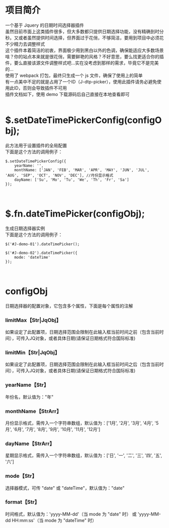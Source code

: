 # 项目简介<br />
一个基于 Jquery 的日期时间选择器插件<br />
虽然目前市面上这类插件很多，但大多数都只提供日期选择功能，没有精确到时分秒。又或者虽然提供时间选择，但界面过于花俏，不够简洁，要用到项目中必须花不少精力去调整样式<br />
这个插件本着简洁的初衷，界面极少用到黑白以外的色调，确保能适应大多数场景<br />
啥？你的站点本来就是很花俏，需要鲜艳的风格？不好意思，要么找更适合你的插件，要么直接该源文件调整样式吧...实在没考虑到那样的需求，毕竟它不是完美的...<br />
使用了 webpack 打包，最终只生成一个 js 文件，确保了使用上的简单<br />
有一点美中不足的就是占用了一个ID（J-dtp-picker），使用此插件请务必避免使用此ID，否则会导致插件不可用<br />
插件文档如下，使用 demo 下载源码后自己直接在本地查看即可<br />
<br />

# $.setDateTimePickerConfig(configObj);
此方法用于设置插件的全局配置<br />
下面是这个方法的调用例子：
```
$.setDateTimePickerConfig({
    yearName: '',
    monthName: ['JAN', 'FEB', 'MAR', 'APR', 'MAY', 'JUN', 'JUL', 'AUG', 'SEP', 'OCT', 'NOV', 'DEC'], //月份显示格式
    dayName: ['Su', 'Mo', 'Tu', 'We', 'Th', 'Fr', 'Sa']
});
```

<br />

# $.fn.dateTimePicker(configObj);
生成日期选择器实例<br />
下面是这个方法的调用例子：
```
$('#J-demo-01').dateTimePicker();
```

```
$('#J-demo-02').dateTimePicker({
    mode: 'dateTime'
});
```

<br />

# configObj
日期选择器的配置对象，它包含多个属性，下面是每个属性的注解<br />

### limitMax【Str|JqObj】
如果设定了此配置项，日期选择范围会限制在此输入框当前时间之前（包含当前时间），可传入JQ对象，或者具体日期(请保证日期格式符合国际标准)
<br />

### limitMin【Str|JqObj】
如果设定了此配置项，日期选择范围会限制在此输入框当前时间之后（包含当前时间），可传入JQ对象，或者具体日期(请保证日期格式符合国际标准)
<br />

### yearName【Str】
年份名，默认值为："年"
<br />

### monthName【StrArr】
月份显示格式，需传入一个字符串数组，默认值为：['1月', '2月', '3月', '4月', '5月', '6月', '7月', '8月', '9月', '10月', '11月', '12月']
<br />

### dayName【StrArr】
星期显示格式，需传入一个字符串数组，默认值为：['日', '一', '二', '三', '四', '五', '六']
<br />

### mode【Str】
选择器模式，可传 "date" 或 "dateTime"，默认值为："date"
<br />

### format【Str】
时间格式，默认值为：'yyyy-MM-dd'（当 mode 为 "date" 时） 或 'yyyy-MM-dd HH:mm:ss'（当 mode 为 "dateTime" 时）
<br />
